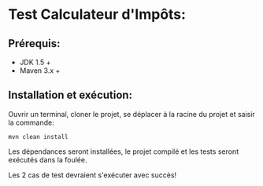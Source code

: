 Test Calculateur d'Impôts:
==========================

Prérequis:
--

- JDK 1.5 +
- Maven 3.x +

Installation et exécution:
--
Ouvrir un terminal, cloner le projet, se déplacer à la racine du projet et saisir la commande:

    mvn clean install
    
Les dépendances seront installées, le projet compilé et les tests seront exécutés dans la foulée.

Les 2 cas de test devraient s'exécuter avec succès!
